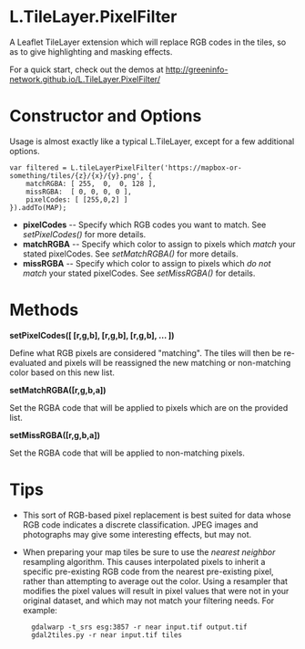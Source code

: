 # L.TileLayer.PixelFilter

A Leaflet TileLayer extension which will replace RGB codes in the tiles, so as to give highlighting and masking effects.

For a quick start, check out the demos at http://greeninfo-network.github.io/L.TileLayer.PixelFilter/

# Constructor and Options

Usage is almost exactly like a typical L.TileLayer, except for a few additional options.

    var filtered = L.tileLayerPixelFilter('https://mapbox-or-something/tiles/{z}/{x}/{y}.png', {
        matchRGBA: [ 255,  0,  0, 128 ],
        missRGBA:  [ 0, 0, 0, 0 ],
        pixelCodes: [ [255,0,2] ]
    }).addTo(MAP);

* **pixelCodes** -- Specify which RGB codes you want to match. See *setPixelCodes()* for more details.
* **matchRGBA** -- Specify which color to assign to pixels which *match* your stated pixelCodes. See *setMatchRGBA()* for more details.
* **missRGBA** -- Specify which color to assign to pixels which *do not match* your stated pixelCodes. See *setMissRGBA()* for details.

# Methods

**setPixelCodes([ [r,g,b], [r,g,b], [r,g,b], ... ])**

Define what RGB pixels are considered "matching". The tiles will then be re-evaluated and pixels will be reassigned the new matching or non-matching color based on this new list.

**setMatchRGBA([r,g,b,a])**

Set the RGBA code that will be applied to pixels which are on the provided list.


**setMissRGBA([r,g,b,a])**

Set the RGBA code that will be applied to non-matching pixels.

# Tips

* This sort of RGB-based pixel replacement is best suited for data whose RGB code indicates a discrete classification. JPEG images and photographs may give some interesting effects, but may not.

* When preparing your map tiles be sure to use the *nearest neighbor* resampling algorithm. This causes interpolated pixels to inherit a specific pre-existing RGB code from the nearest pre-existing pixel, rather than attempting to average out the color. Using a resampler that modifies the pixel values will result in pixel values that were not in your original dataset, and which may not match your filtering needs. For example:

        gdalwarp -t_srs esg:3857 -r near input.tif output.tif
        gdal2tiles.py -r near input.tif tiles

